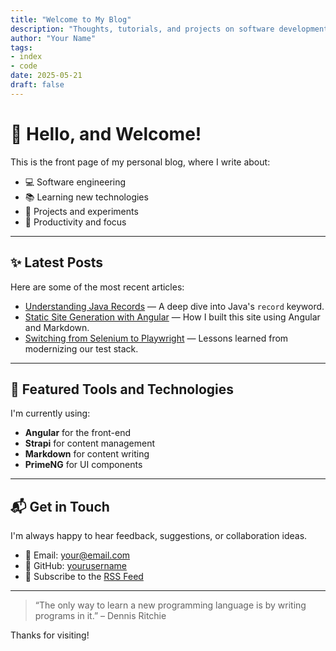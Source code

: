 ```yaml
---
title: "Welcome to My Blog"
description: "Thoughts, tutorials, and projects on software development, technology, and more."
author: "Your Name"
tags:
- index
- code
date: 2025-05-21
draft: false
---
```


# 👋 Hello, and Welcome!

This is the front page of my personal blog, where I write about:

- 💻 Software engineering
- 📚 Learning new technologies
- 🔧 Projects and experiments
- 🎯 Productivity and focus

---

## ✨ Latest Posts

Here are some of the most recent articles:

- [Understanding Java Records](./posts/java-records.md) — A deep dive into Java's `record` keyword.
- [Static Site Generation with Angular](./posts/angular-ssg.md) — How I built this site using Angular and Markdown.
- [Switching from Selenium to Playwright](./posts/playwright-migration.md) — Lessons learned from modernizing our test stack.

---

## 🧰 Featured Tools and Technologies

I'm currently using:

- **Angular** for the front-end
- **Strapi** for content management
- **Markdown** for content writing
- **PrimeNG** for UI components

---

## 📬 Get in Touch

I'm always happy to hear feedback, suggestions, or collaboration ideas.

- 📧 Email: your@email.com
- 🐙 GitHub: [yourusername](https://github.com/yourusername)
- 📝 Subscribe to the [RSS Feed](./rss.xml)

---

> “The only way to learn a new programming language is by writing programs in it.” – Dennis Ritchie

Thanks for visiting!

